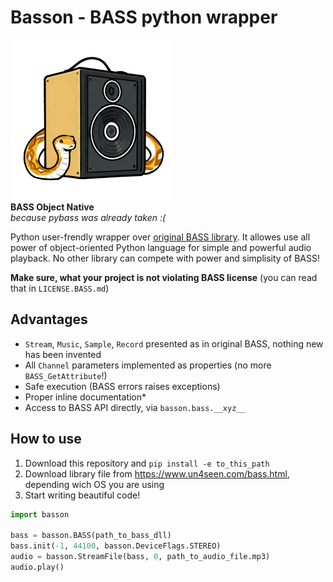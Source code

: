 # Basson - BASS python wrapper

![Basson Logo](docs/logo.png)  
**BASS Object Native**  
_because pybass was already taken :(_

Python user-frendly wrapper over [original BASS library](https://www.un4seen.com/bass.html). It allowes use all power of object-oriented Python language for simple and powerful audio playback. No other library can compete with power and simplisity of BASS!

**Make sure, what your project is not violating BASS license** (you can read that in `LICENSE.BASS.md`)

## Advantages

* `Stream`, `Music`, `Sample`, `Record` presented as in original BASS, nothing new has been invented
* All `Channel` parameters implemented as properties (no more `BASS_GetAttribute`!)
* Safe execution (BASS errors raises exceptions)
* Proper inline documentation*
* Access to BASS API directly, via `basson.bass.__xyz__`

## How to use

1. Download this repository and `pip install -e to_this_path`
2. Download library file from <https://www.un4seen.com/bass.html>, depending wich OS you are using
3. Start writing beautiful code!

```python
import basson

bass = basson.BASS(path_to_bass_dll)
bass.init(-1, 44100, basson.DeviceFlags.STEREO)
audio = basson.StreamFile(bass, 0, path_to_audio_file.mp3)
audio.play()
```
